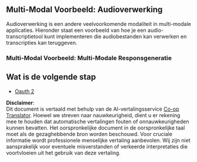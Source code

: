 <!--
CO_OP_TRANSLATOR_METADATA:
{
  "original_hash": "d0c02b421d63eeb6b261b245acc42f23",
  "translation_date": "2025-06-02T20:38:11+00:00",
  "source_file": "05-AdvancedTopics/mcp-multi-modality/README.md",
  "language_code": "nl"
}
-->
## Multi-Modal Voorbeeld: Audioverwerking

Audioverwerking is een andere veelvoorkomende modaliteit in multi-modale applicaties. Hieronder staat een voorbeeld van hoe je een audio-transcriptietool kunt implementeren die audiobestanden kan verwerken en transcripties kan teruggeven.

### Multi-Modal Voorbeeld: Multi-Modale Responsgeneratie

## Wat is de volgende stap

- [Oauth 2](../mcp-oauth2-demo/README.md)

**Disclaimer**:  
Dit document is vertaald met behulp van de AI-vertalingsservice [Co-op Translator](https://github.com/Azure/co-op-translator). Hoewel we streven naar nauwkeurigheid, dient u er rekening mee te houden dat automatische vertalingen fouten of onnauwkeurigheden kunnen bevatten. Het oorspronkelijke document in de oorspronkelijke taal moet als de gezaghebbende bron worden beschouwd. Voor cruciale informatie wordt professionele menselijke vertaling aanbevolen. Wij zijn niet aansprakelijk voor eventuele misverstanden of verkeerde interpretaties die voortvloeien uit het gebruik van deze vertaling.